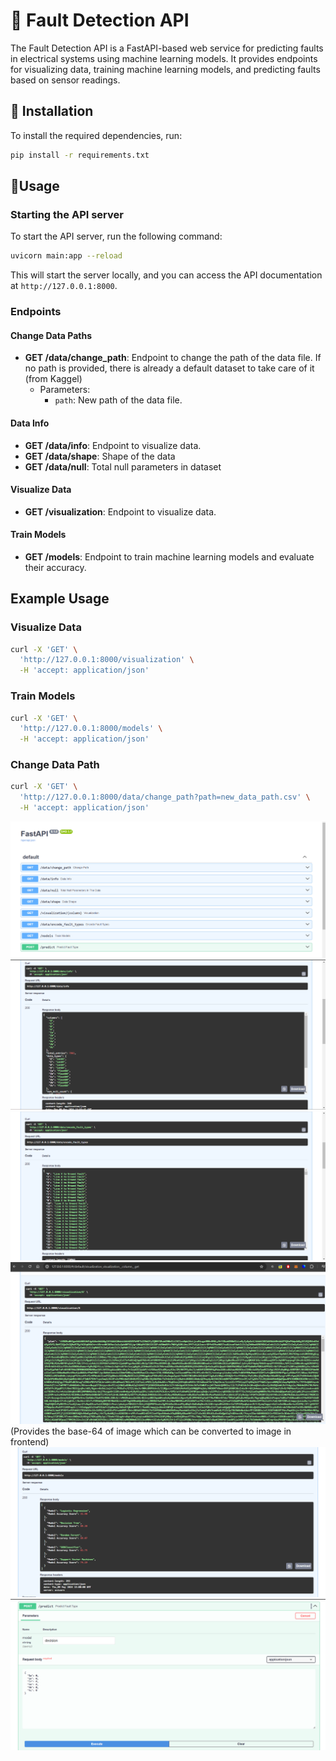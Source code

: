 # 🚨 Fault Detection API

The Fault Detection API is a FastAPI-based web service for predicting faults in electrical systems using machine learning models. It provides endpoints for visualizing data, training machine learning models, and predicting faults based on sensor readings.

## 🚀 Installation

To install the required dependencies, run:

```bash
pip install -r requirements.txt
```

## 🌱Usage

### Starting the API server

To start the API server, run the following command:

```bash
uvicorn main:app --reload
```

This will start the server locally, and you can access the API documentation at `http://127.0.0.1:8000`.

### Endpoints
#### Change Data Paths

- **GET /data/change_path**: Endpoint to change the path of the data file. If no path is provided, there is already a default dataset to take care of it (from Kaggel)
  - Parameters:
    - `path`: New path of the data file.

#### Data Info

- **GET /data/info**: Endpoint to visualize data.
- **GET /data/shape**: Shape of the data
- **GET /data/null**: Total null parameters in dataset

#### Visualize Data

- **GET /visualization**: Endpoint to visualize data.

#### Train Models

- **GET /models**: Endpoint to train machine learning models and evaluate their accuracy.

## Example Usage

### Visualize Data

```bash
curl -X 'GET' \
  'http://127.0.0.1:8000/visualization' \
  -H 'accept: application/json'
```

### Train Models

```bash
curl -X 'GET' \
  'http://127.0.0.1:8000/models' \
  -H 'accept: application/json'
```

### Change Data Path

```bash
curl -X 'GET' \
  'http://127.0.0.1:8000/data/change_path?path=new_data_path.csv' \
  -H 'accept: application/json'
```

![alt text](image.png)
![alt text](image-1.png)
![alt text](image-2.png)
![alt text](image-3.png) (Provides the base-64 of image which can be converted to image in frontend)
![alt text](image-4.png)
![alt text](image-5.png)
